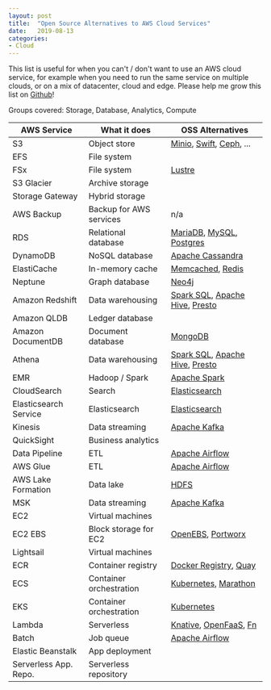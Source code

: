 ```yaml
---
layout: post
title:  "Open Source Alternatives to AWS Cloud Services"
date:   2019-08-13
categories:
- Cloud
---
```


This list is useful for when you can't / don't want to use an AWS cloud service, for example when you need to run the same service on multiple clouds, or on a mix of datacenter, cloud and edge. Please help me grow this list on [Github](https://github.com/guenter/aws-oss-alternatives)!

Groups covered: Storage, Database, Analytics, Compute

AWS Service             | What it does              | OSS Alternatives
------------------------|---------------------------|-----------------
S3                      | Object store              | [Minio](https://min.io/), [Swift](https://launchpad.net/swift), [Ceph](https://ceph.io/), ...
EFS                     | File system
FSx                     | File system               | [Lustre](http://lustre.org/)
S3 Glacier              | Archive storage
Storage Gateway         | Hybrid storage            |
AWS Backup              | Backup for AWS services   | n/a
RDS                     | Relational database       | [MariaDB](https://mariadb.org/), [MySQL](https://www.mysql.com/), [Postgres](https://www.postgresql.org/)
DynamoDB                | NoSQL database            | [Apache Cassandra](https://cassandra.apache.org/)
ElastiCache             | In-memory cache           | [Memcached](https://www.memcached.org/), [Redis](https://redis.io/)
Neptune                 | Graph database            | [Neo4j](https://neo4j.com/)
Amazon Redshift         | Data warehousing          | [Spark SQL](https://spark.apache.org/sql/), [Apache Hive](https://hive.apache.org/), [Presto](https://prestodb.github.io/)
Amazon QLDB             | Ledger database
Amazon DocumentDB       | Document database         | [MongoDB](https://www.mongodb.com/)
Athena                  | Data warehousing          | [Spark SQL](https://spark.apache.org/sql/), [Apache Hive](https://hive.apache.org/), [Presto](https://prestodb.github.io/)
EMR                     | Hadoop / Spark            | [Apache Spark](https://spark.apache.org/)
CloudSearch             | Search                    | [Elasticsearch](https://www.elastic.co/products/elasticsearch)
Elasticsearch Service   | Elasticsearch             | [Elasticsearch](https://www.elastic.co/products/elasticsearch)
Kinesis                 | Data streaming            | [Apache Kafka](https://kafka.apache.org/)
QuickSight              | Business analytics
Data Pipeline           | ETL                       | [Apache Airflow](https://airflow.apache.org/)
AWS Glue                | ETL                       | [Apache Airflow](https://airflow.apache.org/)
AWS Lake Formation      | Data lake                 | [HDFS](http://hadoop.apache.org/docs/stable/hadoop-project-dist/hadoop-hdfs/HdfsUserGuide.html)
MSK                     | Data streaming            | [Apache Kafka](https://kafka.apache.org/)
EC2                     | Virtual machines
EC2 EBS                 | Block storage for EC2     | [OpenEBS](https://www.openebs.io/), [Portworx](https://github.com/portworx/px-dev)
Lightsail               | Virtual machines
ECR                     | Container registry        | [Docker Registry](https://github.com/docker/distribution), [Quay](https://quay.io/)
ECS                     | Container orchestration   | [Kubernetes](https://kubernetes.io/), [Marathon](https://mesosphere.github.io/marathon/)
EKS                     | Container orchestration   | [Kubernetes](https://kubernetes.io/)
Lambda                  | Serverless                | [Knative](https://knative.dev/), [OpenFaaS](https://www.openfaas.com/), [Fn](https://fnproject.io/)
Batch                   | Job queue                 | [Apache Airflow](https://airflow.apache.org/)
Elastic Beanstalk       | App deployment
Serverless App. Repo.   | Serverless repository
